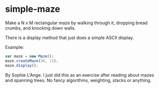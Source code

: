 simple-maze
===========

Make a N x M rectangular maze by walking through it, dropping bread crumbs, and knocking down walls.

There is a display method that just does a simple ASCII display.

Example:

```javascript
var maze = new Maze();
maze.createMaze(36, 11);
maze.display();
```

By Sophie L'Ange. I just did this as an exercise after reading about mazes and spanning trees. 
No fancy algorithms, weighting, stacks or anything.
